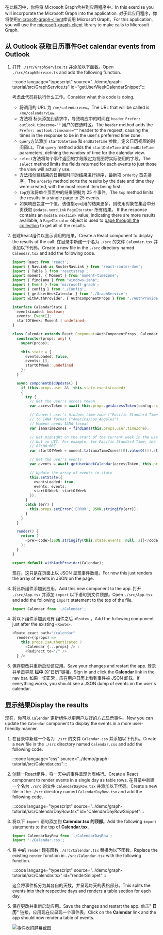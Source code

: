 <!-- markdownlint-disable MD002 MD041 -->

<span data-ttu-id="de71a-101">在此练习中，你将将 Microsoft Graph合并到应用程序中。</span><span class="sxs-lookup"><span data-stu-id="de71a-101">In this exercise you will incorporate the Microsoft Graph into the application.</span></span> <span data-ttu-id="de71a-102">对于此应用程序，你将使用[microsoft-graph-client](https://github.com/microsoftgraph/msgraph-sdk-javascript)库调用 Microsoft Graph。</span><span class="sxs-lookup"><span data-stu-id="de71a-102">For this application, you will use the [microsoft-graph-client](https://github.com/microsoftgraph/msgraph-sdk-javascript) library to make calls to Microsoft Graph.</span></span>

## <a name="get-calendar-events-from-outlook"></a><span data-ttu-id="de71a-103">从 Outlook 获取日历事件</span><span class="sxs-lookup"><span data-stu-id="de71a-103">Get calendar events from Outlook</span></span>

1. <span data-ttu-id="de71a-104">打开 `./src/GraphService.ts` 并添加以下函数。</span><span class="sxs-lookup"><span data-stu-id="de71a-104">Open `./src/GraphService.ts` and add the following function.</span></span>

    :::code language="typescript" source="../demo/graph-tutorial/src/GraphService.ts" id="getUserWeekCalendarSnippet":::

    <span data-ttu-id="de71a-105">考虑此代码将执行什么工作。</span><span class="sxs-lookup"><span data-stu-id="de71a-105">Consider what this code is doing.</span></span>

    - <span data-ttu-id="de71a-106">将调用的 URL 为 `/me/calendarview`。</span><span class="sxs-lookup"><span data-stu-id="de71a-106">The URL that will be called is `/me/calendarview`.</span></span>
    - <span data-ttu-id="de71a-107">方法将 标头添加到请求中，导致响应中的时间在 `header` `Prefer: outlook.timezone=""` 用户的首选时区。</span><span class="sxs-lookup"><span data-stu-id="de71a-107">The `header` method adds the `Prefer: outlook.timezone=""` header to the request, causing the times in the response to be in the user's preferred time zone.</span></span>
    - <span data-ttu-id="de71a-108">`query`方法添加 `startDateTime` 和 `endDateTime` 参数，定义日历视图的时间窗口。</span><span class="sxs-lookup"><span data-stu-id="de71a-108">The `query` method adds the `startDateTime` and `endDateTime` parameters, defining the window of time for the calendar view.</span></span>
    - <span data-ttu-id="de71a-109">`select`方法将每个事件返回的字段限定为视图将实际使用的字段。</span><span class="sxs-lookup"><span data-stu-id="de71a-109">The `select` method limits the fields returned for each events to just those the view will actually use.</span></span>
    - <span data-ttu-id="de71a-110">方法按创建结果的日期和时间对结果进行排序，最新项 `orderby` 首先排序。</span><span class="sxs-lookup"><span data-stu-id="de71a-110">The `orderby` method sorts the results by the date and time they were created, with the most recent item being first.</span></span>
    - <span data-ttu-id="de71a-111">`top`方法将单个页面中的结果限制为 25 个事件。</span><span class="sxs-lookup"><span data-stu-id="de71a-111">The `top` method limits the results in a single page to 25 events.</span></span>
    - <span data-ttu-id="de71a-112">如果响应包含一个值，该值指示可用的结果更多，则使用对象在集合中分页获取 `@odata.nextLink` `PageIterator` 所有结果。 [](https://docs.microsoft.com/graph/sdks/paging?tabs=typeScript)</span><span class="sxs-lookup"><span data-stu-id="de71a-112">If the response contains an `@odata.nextLink` value, indicating there are more results available, a `PageIterator` object is used to [page through the collection](https://docs.microsoft.com/graph/sdks/paging?tabs=typeScript) to get all of the results.</span></span>

1. <span data-ttu-id="de71a-113">创建React组件以显示调用的结果。</span><span class="sxs-lookup"><span data-stu-id="de71a-113">Create a React component to display the results of the call.</span></span> <span data-ttu-id="de71a-114">在目录中新建一个名为 `./src` 的文件 `Calendar.tsx` 并添加以下代码。</span><span class="sxs-lookup"><span data-stu-id="de71a-114">Create a new file in the `./src` directory named `Calendar.tsx` and add the following code.</span></span>

    ```typescript
    import React from 'react';
    import { NavLink as RouterNavLink } from 'react-router-dom';
    import { Table } from 'reactstrap';
    import moment, { Moment } from 'moment-timezone';
    import { findIana } from "windows-iana";
    import { Event } from 'microsoft-graph';
    import { config } from './Config';
    import { getUserWeekCalendar } from './GraphService';
    import withAuthProvider, { AuthComponentProps } from './AuthProvider';

    interface CalendarState {
      eventsLoaded: boolean;
      events: Event[];
      startOfWeek: Moment | undefined;
    }

    class Calendar extends React.Component<AuthComponentProps, CalendarState> {
      constructor(props: any) {
        super(props);

        this.state = {
          eventsLoaded: false,
          events: [],
          startOfWeek: undefined
        };
      }

      async componentDidUpdate() {
        if (this.props.user && !this.state.eventsLoaded)
        {
          try {
            // Get the user's access token
            var accessToken = await this.props.getAccessToken(config.scopes);

            // Convert user's Windows time zone ("Pacific Standard Time")
            // to IANA format ("America/Los_Angeles")
            // Moment needs IANA format
            var ianaTimeZones = findIana(this.props.user.timeZone);

            // Get midnight on the start of the current week in the user's timezone,
            // but in UTC. For example, for Pacific Standard Time, the time value would be
            // 07:00:00Z
            var startOfWeek = moment.tz(ianaTimeZones![0].valueOf()).startOf('week').utc();

            // Get the user's events
            var events = await getUserWeekCalendar(accessToken, this.props.user.timeZone, startOfWeek);

            // Update the array of events in state
            this.setState({
              eventsLoaded: true,
              events: events,
              startOfWeek: startOfWeek
            });
          }
          catch (err) {
            this.props.setError('ERROR', JSON.stringify(err));
          }
        }
      }

      render() {
        return (
          <pre><code>{JSON.stringify(this.state.events, null, 2)}</code></pre>
        );
      }
    }

    export default withAuthProvider(Calendar);
    ```

    <span data-ttu-id="de71a-115">现在，这只是在页面上以 JSON 呈现事件数组。</span><span class="sxs-lookup"><span data-stu-id="de71a-115">For now this just renders the array of events in JSON on the page.</span></span>

1. <span data-ttu-id="de71a-116">将此新组件添加到应用。</span><span class="sxs-lookup"><span data-stu-id="de71a-116">Add this new component to the app.</span></span> <span data-ttu-id="de71a-117">打开 `./src/App.tsx` 并添加 `import` 以下语句到文件顶部。</span><span class="sxs-lookup"><span data-stu-id="de71a-117">Open `./src/App.tsx` and add the following `import` statement to the top of the file.</span></span>

    ```typescript
    import Calendar from './Calendar';
    ```

1. <span data-ttu-id="de71a-118">将以下组件添加到现有 组件之后 `<Route>` 。</span><span class="sxs-lookup"><span data-stu-id="de71a-118">Add the following component just after the existing `<Route>`.</span></span>

    ```typescript
    <Route exact path="/calendar"
      render={(props) =>
        this.props.isAuthenticated ?
          <Calendar {...props} /> :
          <Redirect to="/" />
      } />
    ```

1. <span data-ttu-id="de71a-119">保存更改并重新启动该应用。</span><span class="sxs-lookup"><span data-stu-id="de71a-119">Save your changes and restart the app.</span></span> <span data-ttu-id="de71a-120">登录并单击导航 **栏中** 的"日历"链接。</span><span class="sxs-lookup"><span data-stu-id="de71a-120">Sign in and click the **Calendar** link in the nav bar.</span></span> <span data-ttu-id="de71a-121">如果一切正常，应在用户日历上看到事件被 JSON 卸载。</span><span class="sxs-lookup"><span data-stu-id="de71a-121">If everything works, you should see a JSON dump of events on the user's calendar.</span></span>

## <a name="display-the-results"></a><span data-ttu-id="de71a-122">显示结果</span><span class="sxs-lookup"><span data-stu-id="de71a-122">Display the results</span></span>

<span data-ttu-id="de71a-123">现在，你可以 `Calendar` 更新组件以更用户友好的方式显示事件。</span><span class="sxs-lookup"><span data-stu-id="de71a-123">Now you can update the `Calendar` component to display the events in a more user-friendly manner.</span></span>

1. <span data-ttu-id="de71a-124">在目录中新建一个名为 `./src` 的文件 `Calendar.css` 并添加以下代码。</span><span class="sxs-lookup"><span data-stu-id="de71a-124">Create a new file in the `./src` directory named `Calendar.css` and add the following code.</span></span>

    :::code language="css" source="../demo/graph-tutorial/src/Calendar.css":::

1. <span data-ttu-id="de71a-125">创建一React组件，将一天中的事件呈现为表格行。</span><span class="sxs-lookup"><span data-stu-id="de71a-125">Create a React component to render events in a single day as table rows.</span></span> <span data-ttu-id="de71a-126">在目录中新建一个名为 `./src` 的文件 `CalendarDayRow.tsx` 并添加以下代码。</span><span class="sxs-lookup"><span data-stu-id="de71a-126">Create a new file in the `./src` directory named `CalendarDayRow.tsx` and add the following code.</span></span>

    :::code language="typescript" source="../demo/graph-tutorial/src/CalendarDayRow.tsx" id="CalendarDayRowSnippet":::

1. <span data-ttu-id="de71a-127">将以下 `import` 语句添加到 **Calendar.tsx 的顶部**。</span><span class="sxs-lookup"><span data-stu-id="de71a-127">Add the following `import` statements to the top of **Calendar.tsx**.</span></span>

    ```typescript
    import CalendarDayRow from './CalendarDayRow';
    import './Calendar.css';
    ```

1. <span data-ttu-id="de71a-128">将 中的 `render` 现有函数 `./src/Calendar.tsx` 替换为以下函数。</span><span class="sxs-lookup"><span data-stu-id="de71a-128">Replace the existing `render` function in `./src/Calendar.tsx` with the following function.</span></span>

    :::code language="typescript" source="../demo/graph-tutorial/src/Calendar.tsx" id="renderSnippet":::

    <span data-ttu-id="de71a-129">这会将事件拆分为其各自的天数，并呈现每天的表格部分。</span><span class="sxs-lookup"><span data-stu-id="de71a-129">This splits the events into their respective days and renders a table section for each day.</span></span>

1. <span data-ttu-id="de71a-130">保存更改并重新启动应用。</span><span class="sxs-lookup"><span data-stu-id="de71a-130">Save the changes and restart the app.</span></span> <span data-ttu-id="de71a-131">单击" **日历"** 链接，应用现在应呈现一个事件表。</span><span class="sxs-lookup"><span data-stu-id="de71a-131">Click on the **Calendar** link and the app should now render a table of events.</span></span>

    ![事件表的屏幕截图](./images/add-msgraph-01.png)

